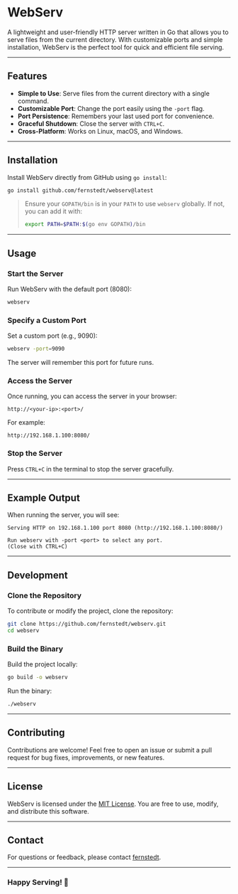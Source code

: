 
# WebServ

A lightweight and user-friendly HTTP server written in Go that allows you to serve files from the current directory. With customizable ports and simple installation, WebServ is the perfect tool for quick and efficient file serving.

---

## Features

- **Simple to Use**: Serve files from the current directory with a single command.
- **Customizable Port**: Change the port easily using the `-port` flag.
- **Port Persistence**: Remembers your last used port for convenience.
- **Graceful Shutdown**: Close the server with `CTRL+C`.
- **Cross-Platform**: Works on Linux, macOS, and Windows.

---

## Installation

Install WebServ directly from GitHub using `go install`:

```bash
go install github.com/fernstedt/webserv@latest
```

> Ensure your `GOPATH/bin` is in your `PATH` to use `webserv` globally. If not, you can add it with:
> ```bash
> export PATH=$PATH:$(go env GOPATH)/bin
> ```

---

## Usage

### Start the Server

Run WebServ with the default port (8080):

```bash
webserv
```

### Specify a Custom Port

Set a custom port (e.g., 9090):

```bash
webserv -port=9090
```

The server will remember this port for future runs.

### Access the Server

Once running, you can access the server in your browser:

```
http://<your-ip>:<port>/
```

For example:

```
http://192.168.1.100:8080/
```

### Stop the Server

Press `CTRL+C` in the terminal to stop the server gracefully.

---

## Example Output

When running the server, you will see:

```
Serving HTTP on 192.168.1.100 port 8080 (http://192.168.1.100:8080/)

Run webserv with -port <port> to select any port.
(Close with CTRL+C)
```

---

## Development

### Clone the Repository

To contribute or modify the project, clone the repository:

```bash
git clone https://github.com/fernstedt/webserv.git
cd webserv
```

### Build the Binary

Build the project locally:

```bash
go build -o webserv
```

Run the binary:

```bash
./webserv
```

---

## Contributing

Contributions are welcome! Feel free to open an issue or submit a pull request for bug fixes, improvements, or new features.

---

## License

WebServ is licensed under the [MIT License](LICENSE). You are free to use, modify, and distribute this software.

---

## Contact

For questions or feedback, please contact [fernstedt](https://github.com/fernstedt).

---

### Happy Serving! 🚀
